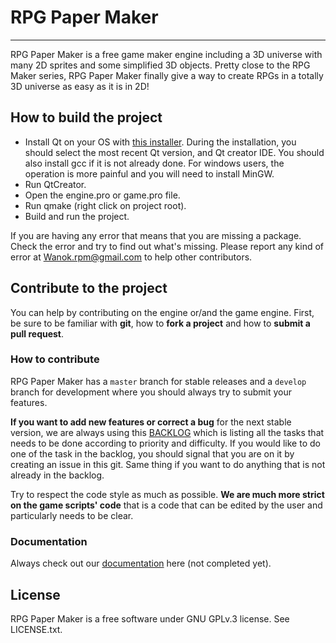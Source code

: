 # RPG Paper Maker
--------------

RPG Paper Maker is a free game maker engine including a 3D universe with many 2D sprites and some simplified 3D objects. Pretty close to the RPG Maker series, RPG Paper Maker finally give a way to create RPGs in a totally 3D universe as easy as it is in 2D!

## How to build the project

* Install Qt on your OS with 
[this installer](https://www.qt.io/download-open-source/#section-2). During the installation, you should select the most recent Qt version, and Qt creator IDE. You should also install gcc if it is not already done. For windows users, the operation is more painful and you will need to install MinGW.
* Run QtCreator.
* Open the engine.pro or game.pro file.
* Run qmake (right click on project root).
* Build and run the project.

If you are having any error that means that you are missing a package. Check the error and try to find out what's missing. Please report any kind of error at Wanok.rpm@gmail.com to help other contributors.

## Contribute to the project

You can help by contributing on the engine or/and the game engine. First, be sure to be familiar with **git**, how to **fork a project** and how to **submit a pull request**.

### How to contribute
RPG Paper Maker has a `master` branch for stable releases and a `develop` branch for development where you should always try to submit your features.

**If you want to add new features or correct a bug** for the next stable version, we are always using this [BACKLOG](https://docs.google.com/spreadsheets/d/1_gKiMl5pXQjj8QwfN6QEIDqjRJ4e77AgtEafzPKTzQs/edit?usp=sharing) which is listing all the tasks that needs to be done according to priority and difficulty. If you would like to do one of the task in the backlog, you should signal that you are on it by creating an issue in this git. Same thing if you want to do anything that is not already in the backlog.

Try to respect the code style as much as possible. **We are much more strict on the game scripts' code** that is a code that can be edited by the user and particularly needs to be clear.

### Documentation
Always check out our [documentation](http://rpgpapermaker.gq/index.php/documentation) here (not completed yet).

## License

RPG Paper Maker is a free software under GNU GPLv.3 license. See LICENSE.txt.